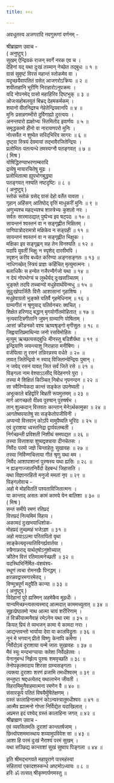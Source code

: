 ```yaml
---
title: ००८

---
```

अवधूतस्य अजगरादि नवगुरूणां वर्णनम् -  
  
श्रीब्राह्मण उवाच -  
( अनुष्टुप् )  
सुखम् ऐन्द्रियकं राजन् स्वर्गे नरक एव च ।  
 देहिनां यद् यथा दुःखं तस्मान् नेच्छेत तद्‍बुधः ॥ १ ॥  
 ग्रासं सुमृष्टं विरसं महान्तं स्तोकमेव वा ।  
 यदृच्छयैवापतितं ग्रसेत् आजगरोऽक्रियः ॥ २ ॥  
 शयीताहानि भूरीणि निराहारोऽनुपक्रमः ।  
 यदि नोपनमेद् ग्रासो महाहिरिव दिष्टभुक् ॥ ३ ॥  
 ओजःसहोबलयुतं बिभ्रद् देहमकर्मकम् ।  
 शयानो वीतनिद्रश्च नेहेतेन्द्रियवानपि ॥ ४ ॥  
 मुनिः प्रसन्नगम्भीरो दुर्विगाह्यो दुरत्ययः ।  
 अनन्तपारो ह्यक्षोभ्यः स्तिमितोद इवार्णवः ॥ ५ ॥  
 समृद्धकामो हीनो वा नारायणपरो मुनिः ।  
 नोत्सर्पेत न शुष्येत सरिद्‌भिरिव सागरः ॥ ६ ॥  
 दृष्ट्वा स्त्रियं देवमायां तद्‌भावैरजितेन्द्रियः ।  
 प्रलोभितः पतत्यन्धे तमस्यग्नौ पतङ्गवत् ॥ ७ ॥  
( मिश्र )  
योषिद्धिरण्याभरणाम्बरादि  
     द्रव्येषु मायारचितेषु मूढः ।  
 प्रलोभितात्मा ह्युपभोगबुद्ध्या  
     पतङ्गवत् नश्यति नष्टदृष्टिः ॥ ८ ॥  
( अनुष्टुप् )  
स्तोकं स्तोकं ग्रसेद् ग्रासं देहो वर्तेत यावता ।  
 गृहान् अहिंसन् आतिष्ठेद् वृत्तिं माधुकरीं मुनिः ॥ ९ ॥  
 अणुभ्यश्च महद्‍भ्यश्च शास्त्रेभ्यः कुशलो नरः ।  
 सर्वतः सारमादद्यात् पुष्पेभ्य इव षट्पदः ॥ १० ॥  
 सायन्तनं श्वस्तनं वा न सङ्गृह्णीत भिक्षितम् ।  
 पाणिपात्रोदरामत्रो मक्षिकेव न सङ्ग्रही ॥ ११ ॥  
 सायन्तनं श्वस्तनं वा न सङ्गृह्णीत भिक्षुकः ।  
 मक्षिका इव सङ्गृह्णन् सह तेन विनश्यति ॥ १२ ॥  
 पदापि युवतीं भिक्षुः न स्पृशेद् दारवीमपि ।  
 स्पृशन् करीव बध्येत करिण्या अङ्गसङ्गतः ॥ १३ ॥  
 नाधिगच्छेत् स्त्रियं प्राज्ञः कर्हिचित् मृत्युमात्मनः ।  
 बलाधिकैः स हन्येत गजैरन्यैर्गजो यथा ॥ १४ ॥  
 न देयं नोपभोग्यं च लुब्धैर्यद् दुःखसञ्चितम् ।  
 भुङ्क्ते तदपि तच्चान्यो मधुहेवार्थविन्मधु ॥ १५ ॥  
 सुदुःखोपार्जितैः वित्तैः आशासानां गृहाशिषः ।  
 मधुहेवाग्रतो भुङ्क्ते यतिर्वै गृहमेधिनाम् ॥ १६ ॥  
 ग्राम्यगीतं न श्रृणुयाद् यतिर्वनचरः क्वचित् ।  
 शिक्षेत हरिणाद् बद्धान् मृगयोर्गीतमोहितात् ॥ १७ ॥  
 नृत्यवादित्रगीतानि जुषन् ग्राम्याणि योषिताम् ।  
 आसां क्रीडनको वश्य ऋष्यश्रृङ्गो मृगीसुतः ॥ १८ ॥  
 जिह्वयातिप्रमाथिन्या जनो रसविमोहितः ।  
 मृत्युम् ऋच्छत्यसद्‍बुधिः मीनस्तु बडिशैर्यथा ॥ १९ ॥  
 इन्द्रियाणि जयन्त्याशु निराहारा मनीषिणः ।  
 वर्जयित्वा तु रसनं तन्निरन्नस्य वर्धते ॥ २० ॥  
 तावत् जितेन्द्रियो न स्याद् विजितान्येन्द्रियः पुमान् ।  
 न जयेद् रसनं यावत् जितं सर्वं जिते रसे ॥ २१ ॥  
 पिङ्गला नाम वेश्याऽऽसीद् विदेहनगरे पुरा ।  
 तस्या मे शिक्षितं किञ्चित् निबोध नृपनन्दन ॥ २२ ॥  
 सा स्वैरिण्येकदा कान्तं सङ्केत उपनेष्यती ।  
 अभूत्काले बहिर्द्वारि बिभ्रती रूपमुत्तमम् ॥ २३ ॥  
 मार्ग आगच्छतो वीक्ष्य पुरुषान् पुरुषर्षभ ।  
 तान् शुल्कदान् वित्तवतः कान्तान् मेनेऽर्थकामुका ॥ २४ ॥  
 आगतेष्वपयातेषु सा सङ्केतोपजीविनी ।  
 अप्यन्यो वित्तवान् कोऽपि मामुपैष्यति भूरिदः ॥ २५ ॥  
 एवं दुराशया ध्वस्तनिद्रा द्वार्यवलम्बती ।  
 निर्गच्छन्ती प्रविशती निशीथं समपद्यत ॥ २६ ॥  
 तस्या वित्ताशया शुष्यद्वक्त्राया दीनचेतसः ।  
 निर्वेदः परमो जज्ञे चिन्ताहेतुः सुखावहः ॥ २७ ॥  
 तस्या निर्विण्णचित्ताया गीतं श्रृणु यथा मम ।  
 निर्वेद आशापाशानां पुरुषस्य यथा ह्यसिः ॥ २८ ॥  
 न ह्यङ्गाज्जातनिर्वेदो देहबन्धं जिहासति ।  
 यथा विज्ञानरहितो मनुजो ममतां नृप ॥ २९ ॥  
 पिङ्गलोवाच -  
अहो मे मोहविततिं पश्यताविजितात्मनः ।  
 या कान्ताद् असतः कामं कामये येन बालिशा ॥ ३० ॥  
( मिश्र )  
सन्तं समीपे रमणं रतिप्रदं  
     वित्तप्रदं नित्यमिमं विहाय ।  
 अकामदं दुःखभयाधिशोक-  
     मोहप्रदं तुच्छमहं भजेऽज्ञा ॥ ३१ ॥  
 अहो मयाऽऽत्मा परितापितो वृथा  
     साङ्केत्यवृत्त्यातिविगर्ह्यवार्तया ।  
 स्त्रैणान्नराद् यार्थतृषोऽनुशोच्यात्  
     क्रीतेन वित्तं रतिमात्मनेच्छती ॥ ३२ ॥  
 यदस्थिभिर्निर्मित-वंशवंश्य-  
     स्थूणं त्वचा रोमनखैः पिनद्धम् ।  
 क्षरन्नवद्वारमगारमेतद् ।  
     विण्मूत्रपूर्णं मदुपैति कान्या ॥ ३३ ॥  
( अनुष्टुप् )  
विदेहानां पुरे ह्यस्मिन् अहमेकैव मूढधीः ।  
 यान्यमिच्छन्त्यसत्यस्माद् आत्मदात् काममच्युतात् ॥ ३४ ॥  
 सुहृत्प्रेष्ठतमो नाथ आत्मा चायं शरीरिणाम् ।  
 तं विक्रीयात्मनैवाहं रमेऽनेन यथा रमा ॥ ३५ ॥  
 कियत् प्रियं ते व्यभजन् कामा ये कामदा नराः ।  
 आद्यन्तवन्तो भार्याया देवा वा कालविद्रुताः ॥ ३६ ॥  
 नूनं मे भगवान् प्रीतो विष्णुः केनापि कर्मणा ।  
 निर्वेदोऽयं दुराशाया यन्मे जातः सुखावहः ॥ ३७ ॥  
 मैवं स्युः मन्दभाग्यायाः क्लेशा निर्वेदहेतवः ।  
 येनानुबन्धं निर्हृत्य पुरुषः शममृच्छति ॥ ३८ ॥  
 तेनोपकृतमादाय शिरसा ग्राम्यसङ्गताः ।  
 त्यक्त्वा दुराशाः शरणं व्रजामि तमधीश्वरम् ॥ ३९ ॥  
 सन्तुष्टा श्रद्दधत्येतद् यथालाभेन जीवती ।  
 विहरामिमुनैवाहमात्मना रमणेन वै ॥ ४० ॥  
 संसारकूपे पतितं विषयैर्मुषितेक्षणम् ।  
 ग्रस्तं कालाहिनात्मानं कोऽन्यस्त्रातुमधीश्वरः ॥ ४१ ॥  
 आत्मैव ह्यात्मनो गोप्ता निर्विद्येत यदाखिलात् ।  
 अप्रमत्त इदं पश्येद् ग्रस्तं कालाहिना जगत् ॥ ४२ ॥  
 श्रीब्राह्मण उवाच -  
एवं व्यवसितमतिः दुराशां कान्ततर्षजाम् ।  
 छित्त्वोपशममास्थाय शय्यामुपविवेश सा ॥ ४३ ॥  
 आशा हि परमं दुःखं नैराश्यं परमं सुखम् ।  
 यथा सञ्छिद्य कान्ताशां सुखं सुष्वाप पिङ्गला ॥ ४४ ॥  
  
  
इति श्रीमद्‍भागवते महापुराणे पारमहंस्यां  
संहितायां एकादशस्कन्धे अष्टमोऽध्यायः ॥ ८ ॥  
 हरिः ॐ तत्सत् श्रीकृष्णार्पणमस्तु ॥
